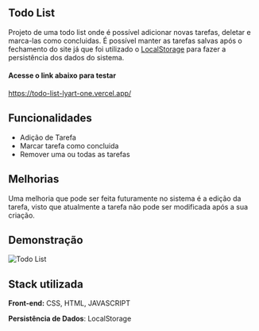 
## Todo List

Projeto de uma todo list onde é possível adicionar
novas tarefas, deletar e marca-las como concluidas.
É possível manter as tarefas salvas após o fechamento
do site já que foi utilizado o [LocalStorage](https://www.w3schools.com/html/html5_webstorage.asp)
para fazer a persistência dos dados do sistema.

#### Acesse o link abaixo para testar
https://todo-list-lyart-one.vercel.app/
## Funcionalidades

- Adição de Tarefa
- Marcar tarefa como concluida
- Remover uma ou todas as tarefas



## Melhorias

Uma melhoria que pode ser feita futuramente no sistema é
a edição da tarefa, visto que atualmente a tarefa não
pode ser modificada após a sua criação.

## Demonstração

![Todo List](https://user-images.githubusercontent.com/72475500/181243090-4a7e6595-40f4-4382-9583-5de98bd725a0.gif)



## Stack utilizada

**Front-end:** CSS, HTML, JAVASCRIPT

**Persistência de Dados**: LocalStorage
